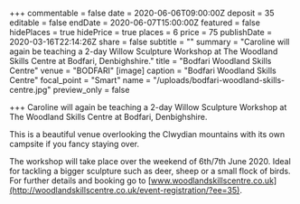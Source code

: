 +++
commentable = false
date = 2020-06-06T09:00:00Z
deposit = 35
editable = false
endDate = 2020-06-07T15:00:00Z
featured = false
hidePlaces = true
hidePrice = true
places = 6
price = 75
publishDate = 2020-03-16T22:14:26Z
share = false
subtitle = ""
summary = "Caroline will again be teaching a 2-day Willow Sculpture Workshop at The Woodland Skills Centre at Bodfari, Denbighshire."
title = "Bodfari Woodland Skills Centre"
venue = "BODFARI"
[image]
caption = "Bodfari Woodland Skills Centre"
focal_point = "Smart"
name = "/uploads/bodfari-woodland-skills-centre.jpg"
preview_only = false

+++
Caroline will again be teaching a 2-day Willow Sculpture Workshop at The Woodland Skills Centre at Bodfari, Denbighshire.

This is a beautiful venue overlooking the Clwydian mountains with its own campsite if you fancy staying over.

The workshop will take place over the weekend of 6th/7th June 2020. Ideal for tackling a bigger sculpture such as deer, sheep or a small flock of birds. For further details and booking go to [www.woodlandskillscentre.co.uk](http://woodlandskillscentre.co.uk/event-registration/?ee=35).